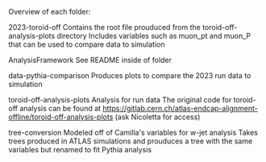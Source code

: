 Overview of each folder:

2023-toroid-off
    Contains the root file prouduced from the toroid-off-analysis-plots directory
    Includes variables such as muon_pt and muon_P that can be used to compare 
    data to simulation

AnalysisFramework
    See README inside of folder

data-pythia-comparison
    Produces plots to compare the 2023 run data to simulation

toroid-off-analysis-plots
    Analysis for run data 
    The original code for toroid-off analysis can be found at 
    https://gitlab.cern.ch/atlas-endcap-alignment-offline/toroid-off-analysis-plots 
    (ask Nicoletta for access)

tree-conversion
    Modeled off of Camilla's variables for w-jet analysis
    Takes trees produced in ATLAS simulations and prouduces a tree with 
    the same variables but renamed to fit Pythia analysis
